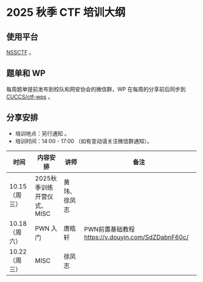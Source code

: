 # 2025 秋季 CTF 培训大纲

## 使用平台

[NSSCTF](https://www.nssctf.cn/) 。


## 题单和 WP

每周题单提前发布到校队和网安协会的微信群，WP 在每周的分享前后同步到 [CUCCS/ctf-wps](https://github.com/CUCCS/ctf-wps) 。


## 分享安排

- 培训地点：另行通知 。
- 培训时间：14:00 - 17:00 （如有变动请关注微信群通知）。

| 时间          | 内容安排                   | 讲师         | 备注      |
| ----          | ----                      | ----         | ----     |
| 10.15（周三） | 2025秋季训练开营仪式、MISC  | 黄玮、徐凤志 |    |
| 10.18（周六） | PWN 入门                   | 唐皓轩       | PWN前置基础教程 https://v.douyin.com/SdZDabnF60c/ |
| 10.22（周三） | MISC                       | 徐凤志       | |

